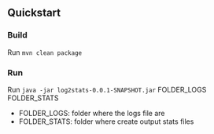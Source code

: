 ## Quickstart

### Build

Run `mvn clean package`

### Run

Run `java -jar log2stats-0.0.1-SNAPSHOT.jar` FOLDER_LOGS FOLDER_STATS

* FOLDER_LOGS: folder where the logs file are
* FOLDER_STATS: folder where create output stats files
